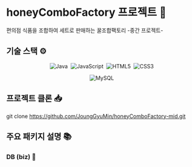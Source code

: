 # honeyComboFactory 프로젝트 🍯
편의점 식품을 조합하여 세트로 판매하는 꿀조합팩토리 -중간 프로젝트-

## 기술 스택 ⚙️
<!-- 기술 스택 배지 -->
<p align="center">
  <!-- 첫 번째 줄: 프로그래밍 언어 -->
  <img src="https://img.shields.io/badge/Java-ED8B00?style=for-the-badge&logo=openjdk&logoColor=white" alt="Java" />&nbsp;
  <img src="https://img.shields.io/badge/JavaScript-F7DF1E?style=for-the-badge&logo=javascript&logoColor=black" alt="JavaScript" />&nbsp;
  <img src="https://img.shields.io/badge/HTML5-E34F26?style=for-the-badge&logo=html5&logoColor=white" alt="HTML5" />&nbsp;
  <img src="https://img.shields.io/badge/CSS3-1572B6?style=for-the-badge&logo=css3&logoColor=white" alt="CSS3" />
</p>

<p align="center">
  <!-- 두 번째 줄: 데이터베이스 -->
  <img src="https://img.shields.io/badge/MySQL-4479A1?style=for-the-badge&logo=mysql&logoColor=white" alt="MySQL" />
</p>

## 프로젝트 클론 📥
git clone https://github.com/JoungGyuMin/honeyComboFactory-mid.git

## 주요 패키지 설명 📚

### DB (biz) 💼

